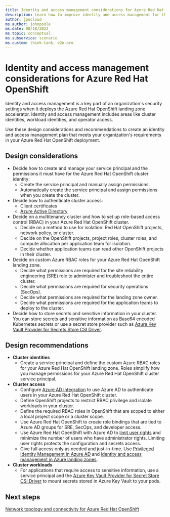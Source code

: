 ```yaml
---
title: Identity and access management considerations for Azure Red Hat OpenShift
description: Learn how to improve identity and access management for the Azure Red Hat OpenShift landing zone accelerator.
author: jpocloud
ms.author: johnpoole
ms.date: 08/18/2022
ms.topic: conceptual
ms.subservice: scenario
ms.custom: think-tank, e2e-aro
---
```


# Identity and access management considerations for Azure Red Hat OpenShift

Identity and access management is a key part of an organization's security settings when it deploys the Azure Red Hat OpenShift landing zone accelerator. Identity and access management includes areas like cluster identities, workload identities, and operator access.

Use these design considerations and recommendations to create an identity and access management plan that meets your organization's requirements in your Azure Red Hat OpenShift deployment.

## Design considerations

- Decide how to create and manage your service principal and the permissions it must have for the Azure Red Hat OpenShift cluster identity:
  - Create the service principal and manually assign permissions.
  - Automatically create the service principal and assign permissions when you create the cluster.
- Decide how to authenticate cluster access:
  - Client certificates
  - [Azure Active Directory](/azure/openshift/configure-azure-ad-ui)
- Decide on a multitenancy cluster and how to set up role-based access control (RBAC) in your Azure Red Hat OpenShift cluster.
  - Decide on a method to use for isolation: Red Hat OpenShift projects, network policy, or cluster.
  - Decide on the OpenShift projects, project roles, cluster roles, and compute allocation per application team for isolation.
  - Decide whether application teams can read other OpenShift projects in their cluster.
- Decide on custom Azure RBAC roles for your Azure Red Hat OpenShift landing zone.
  - Decide what permissions are required for the site reliability engineering (SRE) role to administer and troubleshoot the entire cluster.
  - Decide what permissions are required for security operations (SecOps).
  - Decide what permissions are required for the landing zone owner.
  - Decide what permissions are required for the application teams to deploy to the cluster.
- Decide how to store secrets and sensitive information in your cluster. You can store secrets and sensitive information as Base64 encoded Kubernetes secrets or use a secret store provider such as [Azure Key Vault Provider for Secrets Store CSI Driver](https://azure.github.io/secrets-store-csi-driver-provider-azure/).

## Design recommendations

- **Cluster identities**
  - Create a service principal and define the custom Azure RBAC roles for your Azure Red Hat OpenShift landing zone. Roles simplify how you manage permissions for your Azure Red Hat OpenShift cluster service principal.
- **Cluster access**
  - Configure [Azure AD integration](/azure/openshift/configure-azure-ad-cli) to use Azure AD to authenticate users in your Azure Red Hat OpenShift cluster.
  - Define OpenShift projects to restrict RBAC privilege and isolate workloads in your cluster.
  - Define the required RBAC roles in OpenShift that are scoped to either a local project scope or a cluster scope.
  - Use Azure Red Hat OpenShift to create role bindings that are tied to Azure AD groups for SRE, SecOps, and developer access.
  - Use Azure Red Hat OpenShift with Azure AD to [limit user rights](/azure/aks/azure-ad-rbac) and minimize the number of users who have administrator rights. Limiting user rights protects the configuration and secrets access.
  - Give full access only as needed and just-in-time. Use [Privileged Identity Management in Azure AD](/azure/active-directory/privileged-identity-management/pim-configure) and [identity and access management in Azure landing zones](../../../ready/landing-zone/design-area/identity-access.md).
- **Cluster workloads**
  - For applications that require access to sensitive information, use a service principal and the [Azure Key Vault Provider for Secret Store CSI Driver](https://azure.github.io/secrets-store-csi-driver-provider-azure/) to mount secrets stored in Azure Key Vault to your pods.

## Next steps

[Network topology and connectivity for Azure Red Hat OpenShift](network-topology-connectivity.md)
